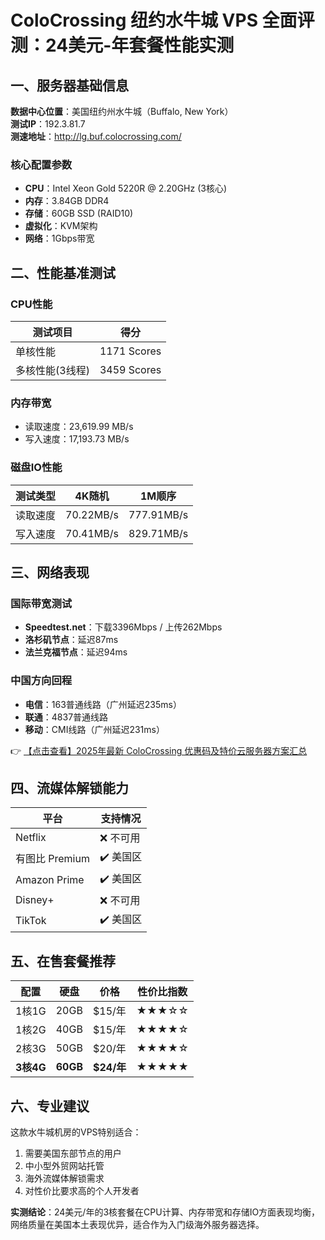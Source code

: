 # ColoCrossing 纽约水牛城 VPS 全面评测：24美元-年套餐性能实测

## 一、服务器基础信息

**数据中心位置**：美国纽约州水牛城（Buffalo, New York）  
**测试IP**：192.3.81.7  
**测速地址**：http://lg.buf.colocrossing.com/

### 核心配置参数
- **CPU**：Intel Xeon Gold 5220R @ 2.20GHz (3核心)
- **内存**：3.84GB DDR4
- **存储**：60GB SSD (RAID10)
- **虚拟化**：KVM架构
- **网络**：1Gbps带宽

## 二、性能基准测试

### CPU性能
| 测试项目       | 得分       |
|----------------|-----------|
| 单核性能       | 1171 Scores |
| 多核性能(3线程)| 3459 Scores |

### 内存带宽
- 读取速度：23,619.99 MB/s
- 写入速度：17,193.73 MB/s

### 磁盘IO性能
| 测试类型       | 4K随机     | 1M顺序     |
|----------------|-----------|-----------|
| 读取速度       | 70.22MB/s | 777.91MB/s |
| 写入速度       | 70.41MB/s | 829.71MB/s |

## 三、网络表现

### 国际带宽测试
- **Speedtest.net**：下载3396Mbps / 上传262Mbps
- **洛杉矶节点**：延迟87ms
- **法兰克福节点**：延迟94ms

### 中国方向回程
- **电信**：163普通线路（广州延迟235ms）
- **联通**：4837普通线路
- **移动**：CMI线路（广州延迟231ms）

👉 [【点击查看】2025年最新 ColoCrossing 优惠码及特价云服务器方案汇总](https://bit.ly/ColoCrossing)

## 四、流媒体解锁能力
| 平台          | 支持情况       |
|---------------|---------------|
| Netflix       | ❌ 不可用      |
| 有图比 Premium| ✔️ 美国区      |
| Amazon Prime  | ✔️ 美国区      |
| Disney+       | ❌ 不可用      |
| TikTok        | ✔️ 美国区      |

## 五、在售套餐推荐

| 配置          | 硬盘   | 价格      | 性价比指数 |
|---------------|--------|----------|------------|
| 1核1G         | 20GB   | $15/年   | ★★★☆☆      |
| 1核2G         | 40GB   | $15/年   | ★★★★☆      |
| 2核3G         | 50GB   | $20/年   | ★★★★☆      |
| **3核4G**     | **60GB** | **$24/年** | **★★★★★** |

## 六、专业建议

这款水牛城机房的VPS特别适合：
1. 需要美国东部节点的用户
2. 中小型外贸网站托管
3. 海外流媒体解锁需求
4. 对性价比要求高的个人开发者

**实测结论**：24美元/年的3核套餐在CPU计算、内存带宽和存储IO方面表现均衡，网络质量在美国本土表现优异，适合作为入门级海外服务器选择。